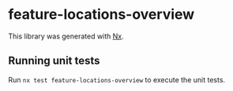 # feature-locations-overview

This library was generated with [Nx](https://nx.dev).

## Running unit tests

Run `nx test feature-locations-overview` to execute the unit tests.
